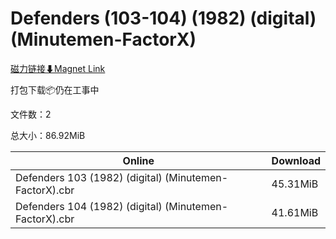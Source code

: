 # Defenders (103-104) (1982) (digital) (Minutemen-FactorX)

[磁力链接⬇Magnet Link](magnet:?xt=urn:btih:062805446ac4adc3140383982d6919941935e38b&dn=Defenders%20%28103-104%29%20%281982%29%20%28digital%29%20%28Minutemen-FactorX%29)

打包下载📦仍在工事中

文件数：2

总大小：86.92MiB

Online | Download
--- | ---
Defenders 103 (1982) (digital) (Minutemen-FactorX).cbr | 45.31MiB
Defenders 104 (1982) (digital) (Minutemen-FactorX).cbr | 41.61MiB